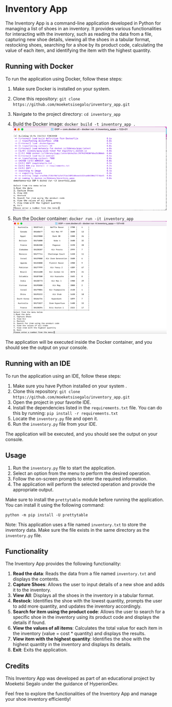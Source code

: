 # Inventory App

The Inventory App is a command-line application developed in Python for managing a list of shoes in an inventory. It provides various functionalities for interacting with the inventory, such as reading the data from a file, capturing new shoe details, viewing all the shoes in a tabular format, restocking shoes, searching for a shoe by its product code, calculating the value of each item, and identifying the item with the highest quantity.

## Running with Docker

To run the application using Docker, follow these steps:

1. Make sure Docker is installed on your system.
2. Clone this repository: `git clone https://github.com/moeketsisegalo/inventory_app.git`
3. Navigate to the project directory: `cd inventory_app`
4. Build the Docker image: `docker build -t inventory_app .`
![build_app](screenshot/build_app.png)

6. Run the Docker container: `docker run -it inventory_app`
![run_app](screenshot/run_app.png)

The application will be executed inside the Docker container, and you should see the output on your console.

## Running with an IDE

To run the application using an IDE, follow these steps:

1. Make sure you have Python installed on your system .
2. Clone this repository: `git clone https://github.com/moeketsisegalo/inventory_app.git`
3. Open the project in your favorite IDE.
4. Install the dependencies listed in the `requirements.txt` file. You can do this by running: `pip install -r requirements.txt`
5. Locate the `inventory.py` file and open it.
6. Run the `inventory.py` file from your IDE.

The application will be executed, and you should see the output on your console.


## Usage

1. Run the `inventory.py` file to start the application.
2. Select an option from the menu to perform the desired operation.
3. Follow the on-screen prompts to enter the required information.
4. The application will perform the selected operation and provide the appropriate output.

Make sure to install the `prettytable` module before running the application. You can install it using the following command:
```
python -m pip install -U prettytable
```

Note: This application uses a file named `inventory.txt` to store the inventory data. Make sure the file exists in the same directory as the `inventory.py` file.

## Functionality

The Inventory App provides the following functionality:

1. **Read the data**: Reads the data from a file named `inventory.txt` and displays the contents.
2. **Capture Shoes**: Allows the user to input details of a new shoe and adds it to the inventory.
3. **View All**: Displays all the shoes in the inventory in a tabular format.
4. **Restock**: Identifies the shoe with the lowest quantity, prompts the user to add more quantity, and updates the inventory accordingly.
5. **Search for item using the product code**: Allows the user to search for a specific shoe in the inventory using its product code and displays the details if found.
6. **View the values of all items**: Calculates the total value for each item in the inventory (value = cost * quantity) and displays the results.
7. **View item with the highest quantity**: Identifies the shoe with the highest quantity in the inventory and displays its details.
8. **Exit**: Exits the application.

## Credits

This Inventory App was developed as part of an educational project by Moeketsi Segalo under the guidance of HyperionDev.

Feel free to explore the functionalities of the Inventory App and manage your shoe inventory efficiently!

